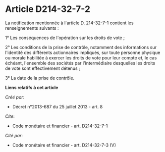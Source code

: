 # Article D214-32-7-2

La notification mentionnée à l'article D. 214-32-7-1 contient les renseignements suivants :

1° Les conséquences de l'opération sur les droits de vote ;

2° Les conditions de la prise de contrôle, notamment des informations sur l'identité des différents actionnaires impliqués,
sur toute personne physique ou morale habilitée à exercer les droits de vote pour leur compte et, le cas échéant, l'ensemble
des sociétés par l'intermédiaire desquelles les droits de vote sont effectivement détenus ;

3° La date de la prise de contrôle.

**Liens relatifs à cet article**

_Créé par_:

  - Décret n°2013-687 du 25 juillet 2013 - art. 8

_Cite_:

  - Code monétaire et financier - art. D214-32-7-1

_Cité par_:

  - Code monétaire et financier - art. D214-32-7-3 (V)
